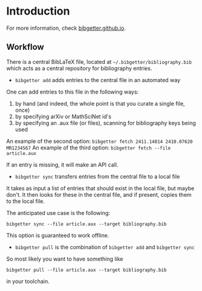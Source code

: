 # Introduction

For more information, check [bibgetter.github.io](https://bibgetter.github.io).


## Workflow

There is a central BibLaTeX file, located at `~/.bibgetter/bibliography.bib` which acts as
a central repository for bibliography entries.

* `bibgetter add` adds entries to the central file in an automated way

One can add entries to this file in the following ways:

1) by hand (and indeed, the whole point is that you curate a single file, once)
2) by specifying arXiv or MathSciNet id's
3) by specifying an .aux file (or files), scanning for bibliography keys being used

An example of the second option: `bibgetter fetch 2411.14814 2410.07620 MR1234567`
An example of the third option: `bibgetter fetch --file article.aux`

If an entry is missing, it will make an API call.

* `bibgetter sync` transfers entries from the central file to a local file

It takes as input a list of entries that should exist in the local file, but maybe don't.
It then looks for these in the central file, and if present, copies them to the local file.

The anticipated use case is the following:

`bibgetter sync --file article.aux --target bibliography.bib`

This option is guaranteed to work offline.

* `bibgetter pull` is the combination of `bibgetter add` and `bibgetter sync`

So most likely you want to have something like

`bibgetter pull --file article.aux --target bibliography.bib`

in your toolchain.